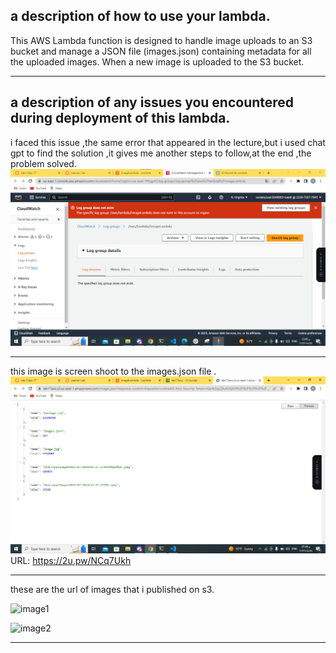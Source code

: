 ## a description of how to use your lambda.
This AWS Lambda function is designed to handle image uploads to an S3 bucket and manage a JSON file (images.json) containing metadata for all the uploaded images. When a new image is uploaded to the S3 bucket. 
_ _ _
## a description of any issues you encountered during deployment of this lambda.
i faced this issue ,the same error that appeared in the lecture,but i used chat gpt to find the solution ,it gives me another steps to follow,at the end ,the problem solved.
![error](error.png)
_ _ _
this image is screen shoot to the images.json file .
![Alt text](image.png)
URL: https://2u.pw/NCq7Ukh

_ _ _
these are the url of images that i published on s3.

![image1](https://lab17aws.s3.amazonaws.com/WhatsApp+Image+2023-07-18+at+1.27.27+PM.jpeg)

![image2](https://lab17aws.s3.amazonaws.com/WhatsApp+Image+2023-07-18+at+1.27.27+PM+(1).jpeg)
_ _ _